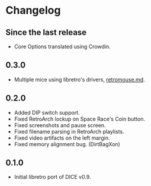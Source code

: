 # Changelog

## Since the last release
- Core Options translated using Crowdin.

## 0.3.0
- Multiple mice using libretro's drivers, [retromouse.md](retromouse.md).

## 0.2.0
- Added DIP switch support.
- Fixed RetroArch lockup on Space Race's Coin button.
- Fixed screenshots and pause screen.
- Fixed filename parsing in RetroArch playlists.
- Fixed video artifacts on the left margin.
- Fixed memory alignment bug. (DirtBagXon)

## 0.1.0
- Initial libretro port of DICE v0.9.
